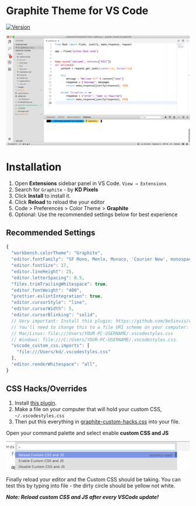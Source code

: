 # Graphite Theme for VS Code

[![Version](https://vsmarketplacebadge.apphb.com/version/kdpixels.graphite.svg)](https://marketplace.visualstudio.com/items?itemName=kdpixels.graphite)

![Preview](https://raw.githubusercontent.com/kshitijdeota/vscode-graphite-theme/master/images/ss.png)

# Installation
1. Open **Extensions** sidebar panel in VS Code. `View → Extensions`
2. Search for `Graphite` - by **KD Pixels**
3. Click **Install** to install it.
4. Click **Reload** to reload the your editor
5. Code > Preferences > Color Theme > **Graphite**
6. Optional: Use the recommended settings below for best experience

## Recommended Settings

```js
{
  "workbench.colorTheme": "Graphite",
  "editor.fontFamily": "SF Mono, Menlo, Monaco, 'Courier New', monospace",
  "editor.fontSize": 17,
  "editor.lineHeight": 25,
  "editor.letterSpacing": 0.5,
  "files.trimTrailingWhitespace": true,
  "editor.fontWeight": "400",
  "prettier.eslintIntegration": true,
  "editor.cursorStyle": "line",
  "editor.cursorWidth": 5,
  "editor.cursorBlinking": "solid",
  // Very important: Install this plugin: https://github.com/be5invis/vscode-custom-css
  // You'll need to change this to a file URI scheme on your computer: https://en.wikipedia.org/wiki/File_URI_scheme
  // Mac/Linux: file:///Users/YOUR-PC-USERNAME/.vscodestyles.css
  // Windows: file:///C:/Users/YOUR-PC-USERNAME/.vscodestyles.css
  "vscode_custom_css.imports": [
    "file:///Users/kd/.vscodestyles.css"
  ],
  "editor.renderWhitespace": "all",
}
```

## CSS Hacks/Overrides
1. Install [this plugin](https://github.com/be5invis/vscode-custom-css).
1. Make a file on your computer that will hold your custom CSS, `~/.vscodestyles.css`
1. Then put this everything in [graphite-custom-hacks.css](./graphite-custom-hacks.css) into your file.

Open your command palette and select enable **custom CSS and JS**

![Custom CSS/JS Hack](https://raw.githubusercontent.com/kshitijdeota/vscode-graphite-theme/master/images/styles.png)

Finally reload your editor and the Custom CSS should be taking. You can test this by typing into file - the dirty circle should be yellow not white.

**_Note: Reload custom CSS and JS after every VSCode update!_**